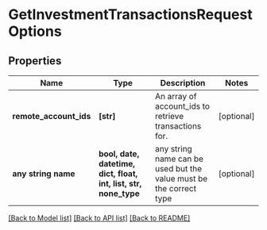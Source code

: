 # GetInvestmentTransactionsRequestOptions


## Properties
Name | Type | Description | Notes
------------ | ------------- | ------------- | -------------
**remote_account_ids** | **[str]** | An array of account_ids to retrieve transactions for. | [optional] 
**any string name** | **bool, date, datetime, dict, float, int, list, str, none_type** | any string name can be used but the value must be the correct type | [optional]

[[Back to Model list]](../README.md#documentation-for-models) [[Back to API list]](../README.md#documentation-for-api-endpoints) [[Back to README]](../README.md)


